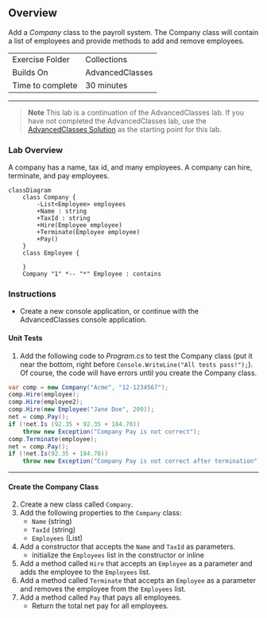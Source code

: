 ## Overview
Add a *Company* class to the payroll system.  The Company class will contain a list of employees and provide methods to add and remove employees.

| | |
| --------- | --------------------------- |
| Exercise Folder | Collections |
| Builds On | AdvancedClasses |
| Time to complete | 30 minutes| 

---

> **Note** This lab is a continuation of the AdvancedClasses lab.  If you have not completed the AdvancedClasses lab, use the [AdvancedClasses Solution](../AdvancedClasses/Solution/) as the starting point for this lab.


### Lab Overview
A company has a name, tax id, and many employees.  A company can hire, terminate, and pay employees.

```mermaid
classDiagram
    class Company {
        -List<Employee> employees
        +Name : string
        +TaxId : string
        +Hire(Employee employee)
        +Terminate(Employee employee)
        +Pay()
    }
    class Employee {

    }
    Company "1" *-- "*" Employee : contains
```


### Instructions
- Create a new console application, or continue with the AdvancedClasses console application.
#### Unit Tests
1. Add the following code to *Program.cs* to test the Company class (put it near the bottom, right before `Console.WriteLine("All tests pass!");`).  Of course, the code will have errors until you create the Company class.

```csharp
var comp = new Company("Acme", "12-1234567");
comp.Hire(employee);
comp.Hire(employee2);
comp.Hire(new Employee("Jane Doe", 200));
net = comp.Pay();
if (!net.Is (92.35 + 92.35 + 184.70))
    throw new Exception("Company Pay is not correct");
comp.Terminate(employee);
net = comp.Pay();
if (!net.Is(92.35 + 184.70))
    throw new Exception("Company Pay is not correct after termination");
```

---

#### Create the Company Class

2. Create a new class called `Company`.
3. Add the following properties to the `Company` class:
    - `Name` (string)
    - `TaxId` (string)
    - `Employees` (List<Employee>)
4. Add a constructor that accepts the `Name` and `TaxId` as parameters.
    - initialize the `Employees` list in the constructor or inline
5. Add a method called `Hire` that accepts an `Employee` as a parameter and adds the employee to the `Employees` list.
6. Add a method called `Terminate` that accepts an `Employee` as a parameter and removes the employee from the `Employees` list.
7. Add a method called `Pay` that pays all employees.
    - Return the total net pay for all employees.
